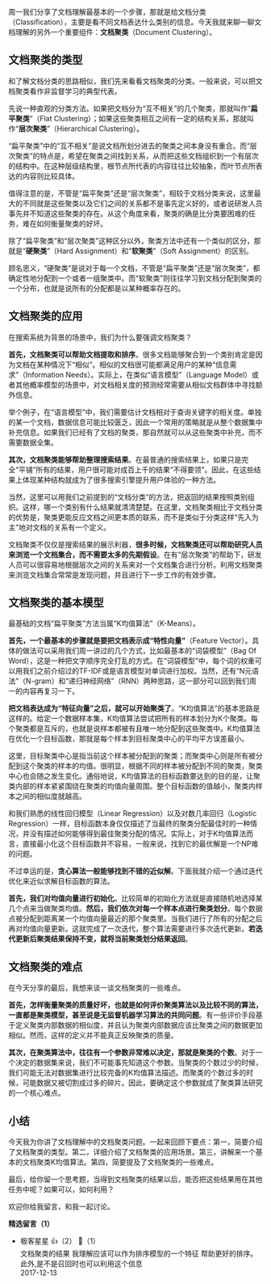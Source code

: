 周一我们分享了文档理解最基本的一个步骤，那就是给文档分类（Classification），主要是看不同文档表达什么类别的信息。今天我就来聊一聊文档理解的另外一个重要组件：**文档聚类**（Document Clustering）。

## 文档聚类的类型

和了解文档分类的思路相似，我们先来看看文档聚类的分类。一般来说，可以把文档聚类看作非监督学习的典型代表。

先说一种直观的分类方法。如果把文档分为“互不相关”的几个聚类，那就叫作“**扁平聚类**”（Flat Clustering）；如果这些聚类相互之间有一定的结构关系，那就叫作“**层次聚类**”（Hierarchical Clustering）。

“扁平聚类”中的“互不相关”是说文档所划分进去的聚类之间本身没有重合。而“层次聚类”的特点是，希望在聚类之间找到关系，从而把这些文档组织到一个有层次的结构中。在这种层级结构里，根节点所代表的内容往往比较抽象，而叶节点所表达的内容则比较具体。

值得注意的是，不管是“扁平聚类”还是“层次聚类”，相较于文档分类来说，这里最大的不同就是这些聚类以及它们之间的关系都不是事先定义好的，或者说研发人员事先并不知道这些聚类的存在。从这个角度来看，聚类的确是比分类要困难的任务，难在如何衡量聚类的好坏。

除了“扁平聚类”和“层次聚类”这种区分以外，聚类方法中还有一个类似的区分，那就是“**硬聚类**”（Hard Assignment）和“**软聚类**”（Soft Assignment）的区别。

顾名思义，“硬聚类”是说对于每一个文档，不管是“扁平聚类”还是“层次聚类”，都确定性地分配到一个或者一组聚类中。而“软聚类”则往往学习到文档分配到聚类的一个分布，也就是说所有的分配都是以某种概率存在的。

## 文档聚类的应用

在搜索系统为背景的场景中，我们为什么要强调文档聚类？

**首先，文档聚类可以帮助文档提取和排序**。很多文档能够聚合到一个类别肯定是因为文档在某种情况下“相似”。相似的文档很可能都满足用户的某种“信息需求”（Information Needs）。实际上，在类似“语言模型”（Language Model）或者其他概率模型的场景中，对文档相关度的预测经常需要从相似文档群体中寻找额外信息。

举个例子，在“语言模型”中，我们需要估计文档相对于查询关键字的相关度。单独的某一个文档，数据信息可能比较匮乏，因此一个常用的策略就是从整个数据集中补充信息。如果我们已经有了文档的聚类，那自然就可以从这些聚类中补充，而不需要数据全集。

**其次，文档聚类能够帮助整理搜索结果**。在最普通的搜索结果上，如果只是完全“平铺”所有的结果，用户很可能对成百上千的结果“不得要领”。因此，在这些结果上体现某种结构就成为了很多搜索引擎提升用户体验的一种方法。

当然，这里可以用我们之前提到的“文档分类”的方法，把返回的结果按照类别组织。这样，哪一个类别有什么结果就清清楚楚。在这里，文档聚类相比于文档分类的优势是，聚类更能反应文档之间更本质的联系，而不是类似于分类这样“先入为主”地对文档的关系有一个定义。

文档聚类不仅仅是搜索结果的展示利器，**很多时候，文档聚类还可以帮助研究人员来浏览一个文档集合，而不需要太多的先期假设**。在有“层次聚类”的帮助下，研发人员可以很容易地根据层次之间的关系来对一个文档集合进行分析。利用文档聚类来浏览文档集合常常是发现问题，并且进行下一步工作的有效步骤。

## 文档聚类的基本模型

最基础的文档“扁平聚类”方法当属“K均值算法”（K-Means）。

**首先，一个最基本的步骤就是要把文档表示成“特性向量”**（Feature Vector）。具体的做法可以采用我们周一讲过的几个方式，比如最基本的“词袋模型”（Bag Of Word），这是一种把文字顺序完全打乱的方式。在“词袋模型”中，每个词的权重可以用我们之前介绍过的TF-IDF或是语言模型对单词进行加权。当然，还有“N元语法”（N-gram）和“递归神经网络”（RNN）两种思路，这一部分可以回到我们周一的内容再复习一下。

**把文档表达成为“特征向量”之后，就可以开始聚类了**。“K均值算法”的基本思路是这样的。给定一个数据样本集，K均值算法尝试把所有的样本划分为K个聚类。每个聚类都是互斥的，也就是说样本都被有且唯一地分配到这些聚类中。K均值算法在优化一个目标函数，那就是每个样本到目标聚类中心的平均平方误差最小。

这里，目标聚类中心是指当前这个样本被分配到的聚类；而聚类中心则是所有被分配到这个聚类的样本的均值。很明显，根据不同的样本被分配到不同的聚类，聚类中心也会随之发生变化。通俗地说，K均值算法的目标函数要达到的目的是，让聚类内部的样本紧紧围绕在聚类的均值向量周围。整个目标函数的值越小，聚类内样本之间的相似度就越高。

和我们熟悉的线性回归模型（Linear Regression）以及对数几率回归（Logistic Regression）一样，目标函数本身仅仅描述了当最终的聚类分配最佳时的一种情况，并没有描述如何能够得到最佳聚类分配的情况。实际上，对于K均值算法而言，直接最小化这个目标函数并不容易，一般来说，找到它的最优解是一个NP难的问题。

不过幸运的是，**贪心算法一般能够找到不错的近似解**。下面我就介绍一个通过迭代优化来近似求解目标函数的算法。

**首先，我们对均值向量进行初始化**。比较简单的初始化方法就是直接随机地选择某几个点来当做聚类均值。**然后，我们依次对每一个样本点进行聚类划分**。每个数据点被分配到距离某一个均值向量最近的那个聚类里。当我们进行了所有的分配之后再对均值向量更新。这就完成了一次迭代，整个算法需要进行多次迭代更新。**若迭代更新后聚类结果保持不变，就将当前聚类划分结果返回**。

## 文档聚类的难点

在今天分享的最后，我想来谈一谈文档聚类的一些难点。

**首先，怎样衡量聚类的质量好坏，也就是如何评价聚类算法以及比较不同的算法，一直都是聚类模型，甚至说是无监督机器学习算法的共同问题**。有一些评价手段基于定义聚类内部数据的相似度，并且认为聚类内部数据应该比聚类之间的数据更加相似。然而，这样的定义并不能真正反映聚类的质量。

**其次，在聚类算法中，往往有一个参数非常难以决定，那就是聚类的个数**。对于一个决定的数据集来说，我们不可能事先知道这个参数。当聚类的个数过少的时候，我们可能无法对数据集进行比较完备的K均值算法描述。而聚类的个数过多的时候，可能数据又被切割成过多的碎片。因此，要确定这个参数就成了聚类算法研究的一个核心难点。

## 小结

今天我为你讲了文档理解中的文档聚类问题。一起来回顾下要点：第一，简要介绍了文档聚类的类型。第二，详细介绍了文档聚类的应用场景。第三，讲解来一个基本的文档聚类K均值算法。第四，简要提及了文档聚类的一些难点。

最后，给你留一个思考题，当得到文档聚类的结果以后，能否把这些结果用在其他任务中呢？如果可以，如何利用？

欢迎你给我留言，和我一起讨论。
<div><strong>精选留言（1）</strong></div><ul>
<li><span>极客星星</span> 👍（2） 💬（1）<div>文档聚类的结果 我理解应该可以作为排序模型的一个特征  帮助更好的排序。此外,是不是召回时也可以利用这个信息</div>2017-12-13</li><br/>
</ul>
